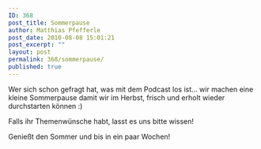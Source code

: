 ```yaml
---
ID: 368
post_title: Sommerpause
author: Matthias Pfefferle
post_date: 2010-08-08 15:01:21
post_excerpt: ""
layout: post
permalink: 368/sommerpause/
published: true
---
```


Wer sich schon gefragt hat, was mit dem Podcast los ist... wir machen eine kleine Sommerpause damit wir im Herbst, frisch und erholt wieder durchstarten können :)

Falls ihr Themenwünsche habt, lasst es uns bitte wissen!

Genießt den Sommer und bis in ein paar Wochen!
